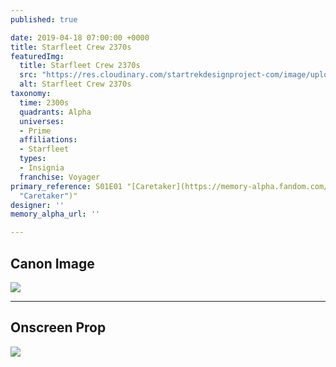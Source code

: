 ```yaml
---
published: true

date: 2019-04-18 07:00:00 +0000
title: Starfleet Crew 2370s
featuredImg:
  title: Starfleet Crew 2370s
  src: "https://res.cloudinary.com/startrekdesignproject-com/image/upload/v1555625540/StarfleetCrew2370s.png"
  alt: Starfleet Crew 2370s
taxonomy:
  time: 2300s
  quadrants: Alpha
  universes:
  - Prime
  affiliations:
  - Starfleet
  types:
  - Insignia
  franchise: Voyager
primary_reference: S01E01 "[Caretaker](https://memory-alpha.fandom.com/wiki/Caretaker
  "Caretaker")"
designer: ''
memory_alpha_url: ''

---
```

## Canon Image

![](https://res.cloudinary.com/startrekdesignproject-com/image/upload/v1555625540/StarfleetCrew2370s1.jpg)

___
## Onscreen Prop

![](https://res.cloudinary.com/startrekdesignproject-com/image/upload/v1555625540/Commbadge_prop_voyager.jpg)